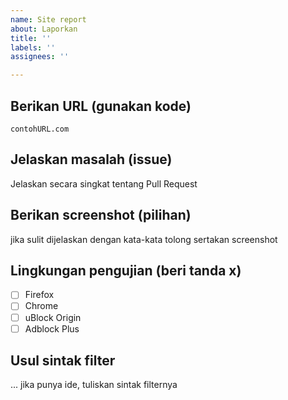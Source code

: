 ```yaml
---
name: Site report
about: Laporkan
title: ''
labels: ''
assignees: ''

---
```


## Berikan URL (gunakan kode)
`contohURL.com`

## Jelaskan masalah (issue)
Jelaskan secara singkat tentang Pull Request

## Berikan screenshot (pilihan)
jika sulit dijelaskan dengan kata-kata tolong sertakan screenshot

## Lingkungan pengujian (beri tanda x)
- [ ] Firefox
- [ ] Chrome
- [ ] uBlock Origin
- [ ] Adblock Plus

## Usul sintak filter
... jika punya ide, tuliskan sintak filternya
